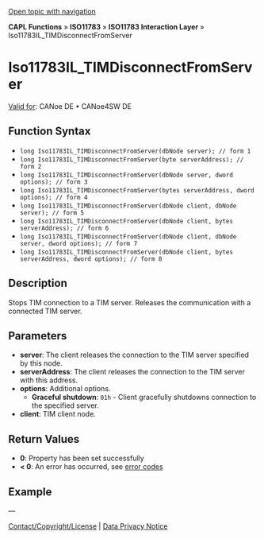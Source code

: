 [Open topic with navigation](../../../../../../CANoeDEFamily.htm#Topics/CAPLFunctions/ISO11783/ISOInteractionLayer/Functions/CAPLfunctionIso11783ILtimDisconnectFromServer.md)

**CAPL Functions** » **ISO11783** » **ISO11783 Interaction Layer** » Iso11783IL_TIMDisconnectFromServer

# Iso11783IL_TIMDisconnectFromServer

[Valid for](../../../../Shared/FeatureAvailability.md): CANoe DE • CANoe4SW DE

## Function Syntax

- `long Iso11783IL_TIMDisconnectFromServer(dbNode server); // form 1`
- `long Iso11783IL_TIMDisconnectFromServer(byte serverAddress); // form 2`
- `long Iso11783IL_TIMDisconnectFromServer(dbNode server, dword options); // form 3`
- `long Iso11783IL_TIMDisconnectFromServer(bytes serverAddress, dword options); // form 4`
- `long Iso11783IL_TIMDisconnectFromServer(dbNode client, dbNode server); // form 5`
- `long Iso11783IL_TIMDisconnectFromServer(dbNode client, bytes serverAddress); // form 6`
- `long Iso11783IL_TIMDisconnectFromServer(dbNode client, dbNode server, dword options); // form 7`
- `long Iso11783IL_TIMDisconnectFromServer(dbNode client, bytes serverAddress, dword options); // form 8`

## Description

Stops TIM connection to a TIM server. Releases the communication with a connected TIM server.

## Parameters

- **server**: The client releases the connection to the TIM server specified by this node.
- **serverAddress**: The client releases the connection to the TIM server with this address.
- **options**: Additional options.
  - **Graceful shutdown**: `01h` - Client gracefully shutdowns connection to the specified server.
- **client**: TIM client node.

## Return Values

- **0**: Property has been set successfully
- **< 0**: An error has occurred, see [error codes](../../../CAPLfunctionsISOj1939ErrorCodes.md)

## Example

—

[Contact/Copyright/License](../../../../Shared/ContactCopyrightLicense.md) | [Data Privacy Notice](https://www.vector.com/int/en/company/get-info/privacy-policy/)
